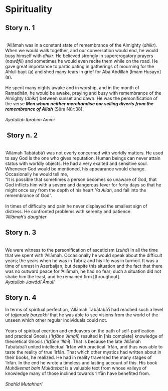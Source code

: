 Spirituality 
=============

Story n. 1
----------

   
  ‘Allāmah was in a constant state of remembrance of the Almighty
(*dhikr*). When we would walk together, and our conversation would end,
he would busy himself with *dhikr*. He believed strongly in
supererogatory prayers (*nawāfil*) and sometimes he would even recite
them while on the road. He gave great importance to participating in
gatherings of mourning for the Ahlul-bayt (a) and shed many tears in
grief for Abā Abdillah [Imām Husayn] (a).  
    
 He spent many nights awake and in worship, and in the month of
Ramadhān, he would be awake, praying and busy with remembrance of the
Almighty (*dhikr*) between sunset and dawn. He was the personification
of the verse ***Men whom neither merchandise nor selling diverts from
the remembrance of Allah*** (Sūra Nūr:38).  
    
*Ayatullah Ibrāhīm Amīnī*

 Story n. 2
-----------

   
 ‘Allāmah Tabātabā’ī was not overly concerned with worldly matters. He
used to say God is the one who gives reputation. Human beings can never
attain status with worldly objects. He had a very exalted and sensitive
soul. Whenever God would be mentioned, his appearance would change.
Occasionally he would tell me,  
 “It is possible that sometimes a person becomes so unaware of God, that
God inflicts him with a severe and dangerous fever for forty days so
that he might once say from the depth of his heart *Ya Allah*, and fall
into the remembrance of God”.  
    
 In times of difficulty and pain he never displayed the smallest sign of
distress. He confronted problems with serenity and patience.   
*‘Allāmah’s daughter*

Story n. 3
----------

   
 We were witness to the personification of asceticism (*zuhd*) in all
the time that we spent with ‘Allāmah. Occasionally he would speak about
the difficult years; the years when he was in Tabriz and his life was in
turmoil. It was a time of unrest in Azerbaijan, but despite this
situation and the fact that there was no outward peace for ‘Allāmah, he
had no fear; such a situation did not shake him the least, and he
remained firm [throughout].   
*Ayatullah Jawādī Āmulī* 

Story n. 4 
-----------

In terms of spiritual perfection, ‘Allāmah Tabātabā’ī had reached such a
level of *tajjarude barzakhi* that he was able to see visions from the
world of the unseen which other regular individuals could not.  
    
 Years of spiritual exertion and endeavors on the path of
self-purification and practical Gnosis (*‘Irfāne ‘Amalī*) resulted in
[his complete] knowledge of theoretical Gnosis (*‘Irfāne ‘Ilmī*). That
is because the late ‘Allāmah Tabātabā’ī united intellectual ‘Irfān with
practical ‘Irfān, and thus was able to taste the reality of true ‘Irfān.
That which other mystics had written about in their books, he realized.
He had in reality traversed the many stages of ‘Irfān. In the end he
wrote a timeless and lasting account of this. His book *Muhākemat bain
Mukātebat* is a valuable text from whose valleys of knowledge many of
those inclined towards ‘Irfān have benefited from.  
    
*Shahīd Mutahharī*  
  


